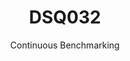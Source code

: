 ---
layout: docu
title: DSQ032
subtitle: Continuous Benchmarking
selected: TPC-DS
expanded: Benchmarking
benchmark: /individual_results/DSQ032.html
---
